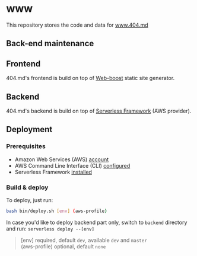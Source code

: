 # www
This repository stores the code and data for www.404.md

## Back-end maintenance
## Frontend

404.md's frontend is build on top of [Web-boost][2] static site generator.

## Backend

404.md's backend is build on top of [Serverless Framework][3] (AWS provider).

## Deployment

### Prerequisites

- Amazon Web Services (AWS) [account][4]
- AWS Command Line Interface (CLI) [configured][5]
- Serverless Framework [installed][6]

### Build & deploy

To deploy, just run:

```bash
bash bin/deploy.sh [env] (aws-profile)
```
In case you'd like to deploy backend part only, switch to `backend` directory and run: `serverless deploy --[env]`
> [env] required, default `dev`, available `dev` and `master` \
(aws-profile) optional, default `none`

[1]: https://www.404.md
[2]: https://github.com/ddimitrioglo/web-boost
[3]: https://github.com/serverless/serverless
[4]: https://www.youtube.com/watch?v=WviHsoz8yHk
[5]: https://docs.aws.amazon.com/cli/latest/userguide/cli-chap-getting-started.html
[6]: https://github.com/serverless/serverless#quick-start

